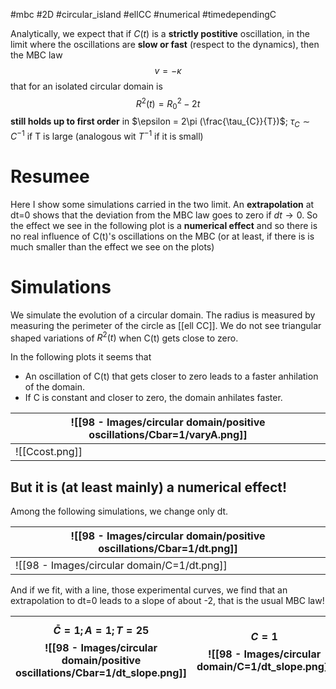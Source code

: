 #mbc #2D #circular_island #ellCC #numerical #timedependingC 

Analytically, we expect that if $C(t)$ is a **strictly postitive** oscillation, in the limit where the oscillations are **slow or fast** (respect to the dynamics), then the MBC law
$$v = -\kappa$$
that for an isolated circular domain is 
$$R^2(t)=R^2_{0}-2t$$
**still holds up to first order** in $\epsilon = 2\pi (\frac{\tau_{C}}{T})$; $\tau_{C}\sim C^{-1}$ if T is large (analogous wit $T^{-1}$ if it is small)
# Resumee
Here I show some simulations carried in the two limit. An **extrapolation** at dt=0 shows that the deviation from the MBC law goes to zero if $dt\rightarrow 0$. So the effect we see in the following plot is a **numerical effect** and so there is no real influence of C(t)'s oscillations on the MBC (or at least, if there is is much smaller than the effect we see on the plots) 

# Simulations
We simulate the evolution of a circular domain. The radius is measured by measuring the perimeter of the circle as [[ell CC]]. We do not see triangular shaped variations of $R^2(t)$ when C(t) gets close to zero.

In the following plots it seems that
- An oscillation of C(t) that gets closer to zero leads to a faster anhilation of the domain.
- If C is constant and closer to zero, the domain anhilates faster.

| ![[98 - Images/circular domain/positive oscillations/Cbar=1/varyA.png]] |
| ----------------------------------------------------------------------- |
| ![[Ccost.png]]                                                          |
## But it is (at least mainly) a numerical effect!
Among the following simulations, we change only dt.

| ![[98 - Images/circular domain/positive oscillations/Cbar=1/dt.png]] |
| -------------------------------------------------------------------- |
| ![[98 - Images/circular domain/C=1/dt.png]]                          |
And if we fit, with a line, those experimental curves, we find that an extrapolation to dt=0 leads to a slope of about -2, that is the usual MBC law!

| $$\bar{C}=1; A=1; T=25$$![[98 - Images/circular domain/positive oscillations/Cbar=1/dt_slope.png]] | $$C=1$$![[98 - Images/circular domain/C=1/dt_slope.png]] |
| -------------------------------------------------------------------------------------------------- | -------------------------------------------------------- |
